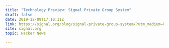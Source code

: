 ```yaml
---
title: "Technology Preview: Signal Private Group System"
draft: false
date: 2019-12-09T17:10:11Z
link: https://signal.org/blog/signal-private-group-system/?utm_medium=RSS&utm_source=hune
site: signal.org
topic: Hacker News  

---
```

